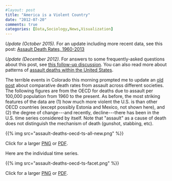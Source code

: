 ```yaml
---
#layout: post
title: "America is a Violent Country"
date: "2012-07-20"
comments: true
categories: [Data,Sociology,News,Visualization]
---
```


*Update (October 2015).* For an update including more recent data, see this post: [Assault Death Rates, 1960-2013](https://kieranhealy.org/blog/archives/2015/10/01/assault-death-rates-1960-2013/)

*Update (December 2012).* For answers to some frequently-asked questions about this post, see [this follow-up discussion](http://www.kieranhealy.org/blog/archives/2012/12/18/assault-death-rates-in-america-some-follow-up/). You can also read more about patterns of [assault deaths within the United States](http://www.kieranhealy.org/blog/archives/2012/07/21/assault-deaths-within-the-united-states/).

The terrible events in Colorado this morning prompted me to update an [old post](https://kieranhealy.org/blog/archives/2005/03/24/violent-societies/) about comparative death rates from assault across different societies. The following figures are from the OECD for deaths due to assault per 100,000 population from 1960 to the present. As before, the most striking features of the data are (1) how much more violent the U.S. is than other OECD countries (except possibly Estonia and Mexico, not shown here), and (2) the degree of change---and recently, decline---there has been in the U.S. time series considered by itself. Note that "assault" as a cause of death does not distinguish the mechanism of death (gunshot, stabbing, etc). 

{{% img src="assault-deaths-oecd-ts-all-new.png" %}}

Click for a larger [PNG](assault-deaths-oecd-ts-all-new.png) or [PDF](assault-deaths-oecd-ts-all-new.pdf).

Here are the individual time series.

{{% img src="assault-deaths-oecd-ts-facet.png" %}}

Click for a larger [PNG](assault-deaths-oecd-ts-facet.png) or [PDF](assault-deaths-oecd-ts-facet.pdf).
